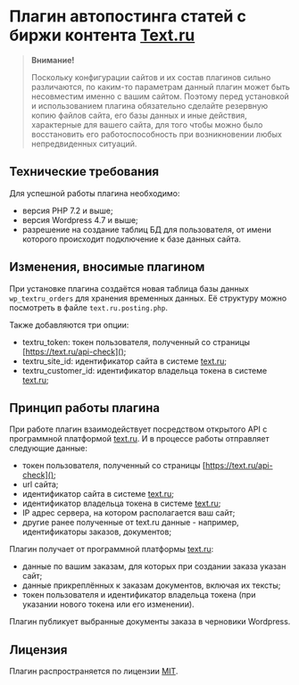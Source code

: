# Плагин автопостинга статей с биржи контента [Text.ru](https://text.ru)

> **Внимание!** 
>
> Поскольку конфигурации сайтов и их состав плагинов сильно различаются, по каким-то параметрам данный плагин 
> может быть несовместим именно с вашим сайтом. Поэтому перед установкой и использованием плагина обязательно 
> сделайте резервную копию файлов сайта, его базы данных и иные действия, характерные для вашего сайта, для 
> того чтобы можно было восстановить его работоспособность при возникновении любых непредвиденных ситуаций.
 

## Технические требования
Для успешной работы плагина необходимо:
- версия PHP 7.2 и выше;
- версия Wordpress 4.7 и выше;
- разрешение на создание таблиц БД для пользователя, от имени которого происходит подключение к базе данных сайта.

## Изменения, вносимые плагином
При установке плагина создаётся новая таблица базы данных ```wp_textru_orders``` для хранения временных данных. 
Её структуру можно посмотреть в файле ```text.ru.posting.php```.

Также добавляются три опции:
- textru_token: токен пользователя, полученный со страницы [https://text.ru/api-check]();
- textru_site_id: идентификатор сайта в системе [text.ru](https://text.ru);
- textru_customer_id: идентификатор владельца токена в системе [text.ru](https://text.ru);

## Принцип работы плагина
При работе плагин взаимодействует посредством открытого API с программной платформой [text.ru](https://text.ru).
И в процессе работы отправляет следующие данные:
- токен пользователя, полученный со страницы [https://text.ru/api-check]();
- url сайта;
- идентификатор сайта в системе [text.ru](https://text.ru);
- идентификатор владельца токена в системе [text.ru](https://text.ru);
- IP адрес сервера, на котором располагается ваш сайт;
- другие ранее полученные от text.ru данные - например, идентификаторы заказов, документов;

Плагин получает от программной платформы [text.ru](https://text.ru):
- данные по вашим заказам, для которых при создании заказа указан сайт;
- данные прикреплённых к заказам документов, включая их тексты;
- токен пользователя и идентификатор владельца токена (при указании нового токена или его изменении).

Плагин публикует выбранные документы заказа в черновики Wordpress.

## Лицензия
Плагин распространяется по лицензии [MIT](LICENSE).
